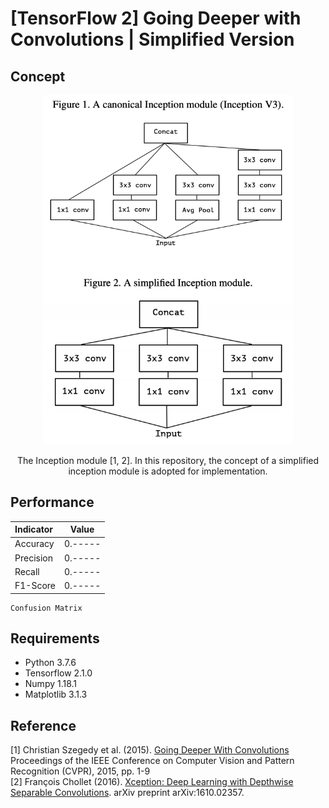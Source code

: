 [TensorFlow 2] Going Deeper with Convolutions | Simplified Version
=====

## Concept
<div align="center">
  <img src="./figures/inception.png" width="400">  
  <p> The Inception module [1, 2]. In this repository, the concept of a simplified inception module is adopted for implementation.</p>
</div>

## Performance

|Indicator|Value|
|:---|:---:|
|Accuracy|0.-----|
|Precision|0.-----|
|Recall|0.-----|
|F1-Score|0.-----|

```
Confusion Matrix
```

## Requirements
* Python 3.7.6  
* Tensorflow 2.1.0  
* Numpy 1.18.1  
* Matplotlib 3.1.3  

## Reference
[1] Christian Szegedy et al. (2015). <a href="https://www.cv-foundation.org/openaccess/content_cvpr_2015/html/Szegedy_Going_Deeper_With_2015_CVPR_paper.html">Going Deeper With Convolutions</a> Proceedings of the IEEE Conference on Computer Vision and Pattern Recognition (CVPR), 2015, pp. 1-9  
[2] François Chollet (2016). <a href="https://arxiv.org/abs/1610.02357">Xception: Deep Learning with Depthwise Separable Convolutions</a>. arXiv preprint arXiv:1610.02357.
